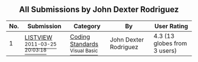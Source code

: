 ﻿<div align="center">

## All Submissions by John Dexter Rodriguez

</div>

No.  | Submission | Category | By   | User Rating
---- | ---------- | -------- | ---- | -----------
1 | [LISTVIEW<br /><sup>2011-03-25 20:03:18</sup>](https://github.com/Planet-Source-Code/john-dexter-rodriguez-listview__1-73831) | [Coding Standards<br /><sup>Visual Basic</sup>](../ByCategory/coding-standards__1-43.md) | John Dexter Rodriguez | 4.3 (13 globes from 3 users)

